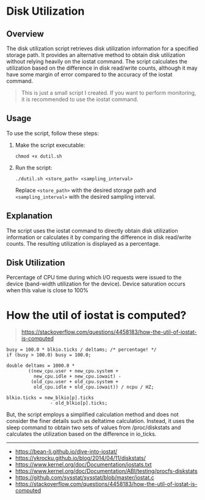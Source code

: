 # Disk Utilization

## Overview
The disk utilization script retrieves disk utilization information for a specified storage path. It provides an alternative method to obtain disk utilization without relying heavily on the iostat command. The script calculates the utilization based on the difference in disk read/write counts, although it may have some margin of error compared to the accuracy of the iostat command.

> This is just a small script I created. If you want to perform monitoring, it is recommended to use the iostat command.

## Usage
To use the script, follow these steps:

1. Make the script executable:

   ```
   chmod +x dutil.sh
   ```

2. Run the script:

   ```
   ./dutil.sh <store_path> <sampling_interval>
   ```


   Replace `<store_path>` with the desired storage path and `<sampling_interval>` with the desired sampling interval.



## Explanation
The script uses the iostat command to directly obtain disk utilization information or calculates it by comparing the difference in disk read/write counts. The resulting utilization is displayed as a percentage.

## Disk Utilization

Percentage of CPU time during which I/O requests were issued to the device (band-width utilization for the device). Device saturation occurs when this value is close to 100%

# How the util of iostat is computed?

> https://stackoverflow.com/questions/4458183/how-the-util-of-iostat-is-computed


```
busy = 100.0 * blkio.ticks / deltams; /* percentage! */
if (busy > 100.0) busy = 100.0;
```

```
double deltams = 1000.0 *
        ((new_cpu.user + new_cpu.system +
          new_cpu.idle + new_cpu.iowait) -
         (old_cpu.user + old_cpu.system +
          old_cpu.idle + old_cpu.iowait)) / ncpu / HZ;
```

```
blkio.ticks = new_blkio[p].ticks
                - old_blkio[p].ticks;
```


But, the script employs a simplified calculation method and does not consider the finer details such as deltatime calculation. Instead, it uses the sleep command to obtain two sets of values from /proc/diskstats and calculates the utilization based on the difference in io_ticks.



---

* https://bean-li.github.io/dive-into-iostat/
* https://ykrocku.github.io/blog/2014/04/11/diskstats/
* https://www.kernel.org/doc/Documentation/iostats.txt
* https://www.kernel.org/doc/Documentation/ABI/testing/procfs-diskstats
* https://github.com/sysstat/sysstat/blob/master/iostat.c
* https://stackoverflow.com/questions/4458183/how-the-util-of-iostat-is-computed